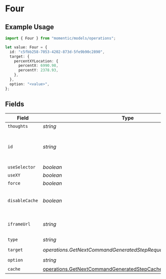 # Four

## Example Usage

```typescript
import { Four } from "momentic/models/operations";

let value: Four = {
  id: "c5fbb258-7053-4202-873d-5fe9b90c2890",
  target: {
    percentXYLocation: {
      percentX: 6990.98,
      percentY: 2378.93,
    },
  },
  option: "<value>",
};
```

## Fields

| Field                                                                                                      | Type                                                                                                       | Required                                                                                                   | Description                                                                                                |
| ---------------------------------------------------------------------------------------------------------- | ---------------------------------------------------------------------------------------------------------- | ---------------------------------------------------------------------------------------------------------- | ---------------------------------------------------------------------------------------------------------- |
| `thoughts`                                                                                                 | *string*                                                                                                   | :heavy_minus_sign:                                                                                         | N/A                                                                                                        |
| `id`                                                                                                       | *string*                                                                                                   | :heavy_check_mark:                                                                                         | unique identifier to this step, used for step cache                                                        |
| `useSelector`                                                                                              | *boolean*                                                                                                  | :heavy_minus_sign:                                                                                         | N/A                                                                                                        |
| `useXY`                                                                                                    | *boolean*                                                                                                  | :heavy_minus_sign:                                                                                         | N/A                                                                                                        |
| `force`                                                                                                    | *boolean*                                                                                                  | :heavy_minus_sign:                                                                                         | N/A                                                                                                        |
| `disableCache`                                                                                             | *boolean*                                                                                                  | :heavy_minus_sign:                                                                                         | disable element caching for this step                                                                      |
| `iframeUrl`                                                                                                | *string*                                                                                                   | :heavy_minus_sign:                                                                                         | url or url regex for the iframe                                                                            |
| `type`                                                                                                     | *string*                                                                                                   | :heavy_check_mark:                                                                                         | N/A                                                                                                        |
| `target`                                                                                                   | *operations.GetNextCommandGeneratedStepRequestRequestBodyTarget*                                           | :heavy_check_mark:                                                                                         | N/A                                                                                                        |
| `option`                                                                                                   | *string*                                                                                                   | :heavy_check_mark:                                                                                         | N/A                                                                                                        |
| `cache`                                                                                                    | [operations.GetNextCommandGeneratedStepCache](../../models/operations/getnextcommandgeneratedstepcache.md) | :heavy_minus_sign:                                                                                         | N/A                                                                                                        |